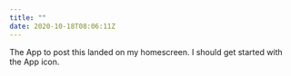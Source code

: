 ```yaml
---
title: ""
date: 2020-10-18T08:06:11Z
---
```

The App to post this landed on my homescreen. I should get started with the App icon.